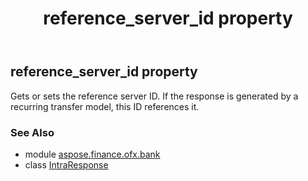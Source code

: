 ﻿---
title: reference_server_id property
second_title: Aspose.Finance for Python via .NET API References
description: 
type: docs
weight: 50
url: /python-net/aspose.finance.ofx.bank/intraresponse/reference_server_id/
is_root: false
---

## reference_server_id property


Gets or sets the reference server ID. If the response is generated by a recurring transfer model, this ID references it.

### See Also
* module [aspose.finance.ofx.bank](../../)
* class [IntraResponse](/finance/python-net/aspose.finance.ofx.bank/intraresponse)
